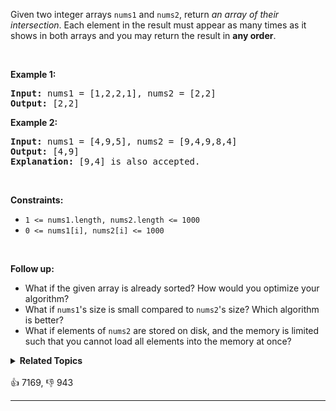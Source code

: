 <p>Given two integer arrays <code>nums1</code> and <code>nums2</code>, return <em>an array of their intersection</em>. Each element in the result must appear as many times as it shows in both arrays and you may return the result in <strong>any order</strong>.</p>

<p>&nbsp;</p> 
<p><strong class="example">Example 1:</strong></p>

<pre>
<strong>Input:</strong> nums1 = [1,2,2,1], nums2 = [2,2]
<strong>Output:</strong> [2,2]
</pre>

<p><strong class="example">Example 2:</strong></p>

<pre>
<strong>Input:</strong> nums1 = [4,9,5], nums2 = [9,4,9,8,4]
<strong>Output:</strong> [4,9]
<strong>Explanation:</strong> [9,4] is also accepted.
</pre>

<p>&nbsp;</p> 
<p><strong>Constraints:</strong></p>

<ul> 
 <li><code>1 &lt;= nums1.length, nums2.length &lt;= 1000</code></li> 
 <li><code>0 &lt;= nums1[i], nums2[i] &lt;= 1000</code></li> 
</ul>

<p>&nbsp;</p> 
<p><strong>Follow up:</strong></p>

<ul> 
 <li>What if the given array is already sorted? How would you optimize your algorithm?</li> 
 <li>What if <code>nums1</code>'s size is small compared to <code>nums2</code>'s size? Which algorithm is better?</li> 
 <li>What if elements of <code>nums2</code> are stored on disk, and the memory is limited such that you cannot load all elements into the memory at once?</li> 
</ul>

<details><summary><strong>Related Topics</strong></summary>Array | Hash Table | Two Pointers | Binary Search | Sorting</details><br>

<div>👍 7169, 👎 943<span style='float: right;'></span></div>

<div id="labuladong"><hr>

</div>

